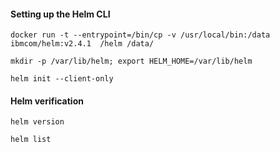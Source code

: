 #### Setting up the Helm CLI


	docker run -t --entrypoint=/bin/cp -v /usr/local/bin:/data ibmcom/helm:v2.4.1  /helm /data/

	mkdir -p /var/lib/helm; export HELM_HOME=/var/lib/helm

	helm init --client-only


#### Helm verification


	helm version
	
	helm list
